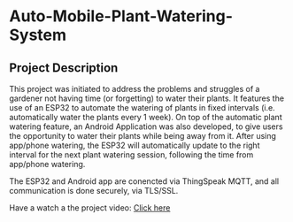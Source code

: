 # Auto-Mobile-Plant-Watering-System
<h2> Project Description </h2>
<p>This project was initiated to address the problems and struggles of a gardener not having time (or forgetting) to water their plants.
It features the use of an ESP32 to automate the watering of plants in fixed intervals (i.e. automatically water the plants every 1 week). On top of the automatic plant watering feature, an Android Application was also developed, to give users the opportunity to water their plants while being away from it. After using app/phone watering, the ESP32 will automatically update to the right interval for the next plant watering session, following the time from app/phone watering.</p>

<p>The ESP32 and Android app are conencted via ThingSpeak MQTT, and all communication is done securely, via TLS/SSL.</p>

<p>Have a watch a the project video: <a href="">Click here</a>
